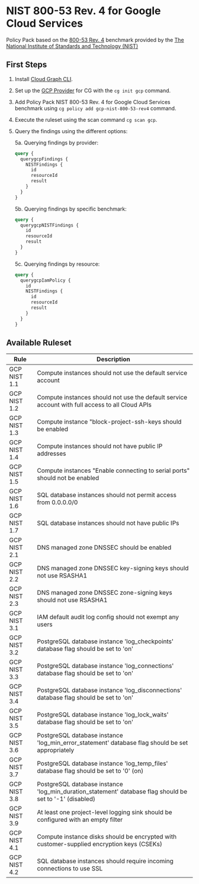 # NIST 800-53 Rev. 4 for Google Cloud Services

Policy Pack based on the [800-53 Rev. 4](https://csrc.nist.gov/publications/detail/sp/800-53/rev-4/archive/2015-01-22) benchmark provided by the [The National Institute of Standards and Technology (NIST)](https://www.nist.gov)

## First Steps

1. Install [Cloud Graph CLI](https://docs.cloudgraph.dev/quick-start).
2. Set up the [GCP Provider](https://www.npmjs.com/package/@cloudgraph/cg-provider-gcp) for CG with the `cg init gcp` command.
3. Add Policy Pack NIST 800-53 Rev. 4 for Google Cloud Services benchmark using `cg policy add gcp-nist-800-53-rev4` command.
4. Execute the ruleset using the scan command `cg scan gcp`.
5. Query the findings using the different options:

   5a. Querying findings by provider:

   ```graphql
   query {
     querygcpFindings {
       NISTFindings {
         id
         resourceId
         result
       }
     }
   }
   ```

   5b. Querying findings by specific benchmark:

   ```graphql
   query {
     querygcpNISTFindings {
       id
       resourceId
       result
     }
   }
   ```

   5c. Querying findings by resource:

   ```graphql
   query {
     querygcpIamPolicy {
       id
       NISTFindings {
         id
         resourceId
         result
       }
     }
   }
   ```

## Available Ruleset

| Rule          | Description                                                                                                                        |
| ------------- | ---------------------------------------------------------------------------------------------------------------------------------- |
| GCP NIST 1.1  | Compute instances should not use the default service account                                                                       |
| GCP NIST 1.2  | Compute instances should not use the default service account with full access to all Cloud APIs                                    |
| GCP NIST 1.3  | Compute instance "block-project-ssh-keys should be enabled                                                                         |
| GCP NIST 1.4  | Compute instances should not have public IP addresses                                                                              |
| GCP NIST 1.5  | Compute instances "Enable connecting to serial ports" should not be enabled                                                        |
| GCP NIST 1.6  | SQL database instances should not permit access from 0.0.0.0/0                                                                     |
| GCP NIST 1.7  | SQL database instances should not have public IPs                                                                                  |
| GCP NIST 2.1  | DNS managed zone DNSSEC should be enabled                                                                                          |
| GCP NIST 2.2  | DNS managed zone DNSSEC key-signing keys should not use RSASHA1                                                                    |
| GCP NIST 2.3  | DNS managed zone DNSSEC zone-signing keys should not use RSASHA1                                                                   |
| GCP NIST 3.1  | IAM default audit log config should not exempt any users                                                                           |
| GCP NIST 3.2  | PostgreSQL database instance 'log_checkpoints' database flag should be set to 'on'                                                 |
| GCP NIST 3.3  | PostgreSQL database instance 'log_connections' database flag should be set to 'on'                                                 |
| GCP NIST 3.4  | PostgreSQL database instance 'log_disconnections' database flag should be set to 'on'                                              |
| GCP NIST 3.5  | PostgreSQL database instance 'log_lock_waits' database flag should be set to 'on'                                                  |
| GCP NIST 3.6  | PostgreSQL database instance 'log_min_error_statement' database flag should be set appropriately                                   |
| GCP NIST 3.7  | PostgreSQL database instance 'log_temp_files' database flag should be set to '0' (on)                                              |
| GCP NIST 3.8  | PostgreSQL database instance 'log_min_duration_statement' database flag should be set to '-1' (disabled)                           |
| GCP NIST 3.9  | At least one project-level logging sink should be configured with an empty filter                                                  |
| GCP NIST 4.1  | Compute instance disks should be encrypted with customer-supplied encryption keys (CSEKs)                                          |
| GCP NIST 4.2  | SQL database instances should require incoming connections to use SSL                                                              |
